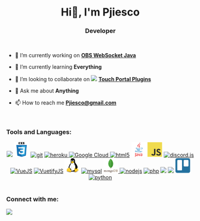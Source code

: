 <h1 align="center">Hi👋, I'm Pjiesco</h1>
<h3 align="center">Developer</h3>
<!-- <link rel="stylesheet" href="https://cdn.jsdelivr.net/gh/devicons/devicon@v2.8.2/devicon.min.css"> -->

<br/>

<!-- - 🔭 I’m currently working on the <img src="https://www.touch-portal.com/press/icon/favicon.ico"> **[Touch Portal Discord Bot][TP_DISCORD_INVITE]** and <img src="https://www.touch-portal.com/press/icon/favicon.ico"> **[Touch Portal Plugins][TP_WEBSITE]** -->

- 🔭 I’m currently working on **[OBS WebSocket Java](https://github.com/obs-websocket-community-projects/obs-websocket-java)** 

- 🌱 I’m currently learning **Everything**

- 👯 I’m looking to collaborate on <img src="https://www.touch-portal.com/press/icon/favicon.ico"> **[Touch Portal Plugins][TP_WEBSITE]**

- 💬 Ask me about **Anything**

- 📫 How to reach me **Pjiesco@gmail.com**

<br/>

<h3>Tools and Languages:</h3>
<div align="center" id="toolsAndLanguages">
    <!-- visual studio code -->
    <a href="https://code.visualstudio.com/"><img height="40" with="40" src="https://secrethub.io/img/vs-code.svg"></a>
    <!-- css -->
    <a href="https://www.w3schools.com/css/"><img src="https://raw.githubusercontent.com/devicons/devicon/9c6bfdb9783cdfe1018666ed76adcfd3eab6fad6/icons/css3/css3-original-wordmark.svg" alt="css3" width="40" height="40"/></a>
    <!-- git -->
    <a href="https://git-scm.com/"><img src="https://www.vectorlogo.zone/logos/git-scm/git-scm-icon.svg" alt="git" width="40" height="40"/></a>
    <!-- heroku -->
    <a href="https://heroku.com" target="_blank"> <img src="https://www.vectorlogo.zone/logos/heroku/heroku-icon.svg" alt="heroku" width="40" height="40"/> </a>
    <!-- google cloud -->
    <a href="https://cloud.google.com/" target="_blank"> <img src="https://www.vectorlogo.zone/logos/google_cloud/google_cloud-icon.svg" alt="Google Cloud" width="40" height="40"/> </a>
    <!-- html -->
    <a href="https://www.w3schools.com/html/"><img src="https://www.vectorlogo.zone/logos/w3_html5/w3_html5-icon.svg" alt="html5" width="40" height="40"/></a>
    <!-- java -->
    <a href="https://www.java.com/"><img src="https://raw.githubusercontent.com/devicons/devicon/9c6bfdb9783cdfe1018666ed76adcfd3eab6fad6/icons/java/java-original-wordmark.svg" alt="java" width="40" height="40"/></a>
    <!-- javascript -->
    <a href="https://www.w3schools.com/js/"><img src="https://raw.githubusercontent.com/devicons/devicon/c5378d6c2510ffa0b3e4475af95618a8048d6cf1/icons/javascript/javascript-original.svg" alt="javascript" width="40" height="40"/></a>
    <!-- discordjs -->
    <a href="https://www.discord.js.org/"><img src="https://discord.js.org/static/djs_logo.png" alt="discord.js" width="40" height="40"/></a>
    <!-- VueJS -->
    <a href="https://vuejs.org/"><img src="https://vuejs.org/images/logo.png" alt="VueJS" width="40" height="40"/></a>
    <!-- VuetifyJS -->
    <a href="https://vuetifyjs.com/"><img src="https://cdn.vuetifyjs.com/images/logos/logo.svg" alt="VuetifyJS" width="40" height="40"/></a>
    <!-- linux -->
    <a href="https://www.linux.org/"><img src="https://raw.githubusercontent.com/devicons/devicon/9c6bfdb9783cdfe1018666ed76adcfd3eab6fad6/icons/linux/linux-original.svg" alt="linux" width="40" height="40"/></a>
    <!-- mysql -->
    <a href="https://www.mysql.com/"><img src="https://www.vectorlogo.zone/logos/mysql/mysql-official.svg" alt="mysql" width="40" height="40"/></a>
    <!-- mongodb -->
    <a href="https://www.mongodb.com/" target="_blank"> <img src="https://raw.githubusercontent.com/devicons/devicon/c5378d6c2510ffa0b3e4475af95618a8048d6cf1/icons/mongodb/mongodb-original-wordmark.svg" alt="mongodb" width="40" height="40"/> </a>
    <!-- nodejs -->
    <a href="https://nodejs.org/"><img src="https://www.vectorlogo.zone/logos/nodejs/nodejs-icon.svg" alt="nodejs" width="40" height="40"/></a>
    <!-- php -->
    <a href="https://www.php.net/"><img src="https://www.vectorlogo.zone/logos/php/php-icon.svg" alt="php" width="40" height="40"/></a>
    <!-- lua -->
    <a href="http://www.lua.org/"><img height="40" with="40" src="https://www.vectorlogo.zone/logos/lua/lua-official.svg"/></a>
    <!-- intellij -->
    <a href="https://www.jetbrains.com/idea/"><img height="40" with="40" src="https://resources.jetbrains.com/storage/products/intellij-idea/img/meta/intellij-idea_logo_300x300.png"/></a>
    <!-- trello -->
    <a href="https://trello.com/"><img src="https://raw.githubusercontent.com/devicons/devicon/9c6bfdb9783cdfe1018666ed76adcfd3eab6fad6/icons/trello/trello-plain.svg" alt="trello" width="40" height="40"/></a>
    <!-- python -->
    <a href="https://www.python.org/"><img src="https://www.vectorlogo.zone/logos/python/python-icon.svg" alt="python" width="40" height="40"/></a>
</div>

<br/>

<h3>Connect with me:</h3>
<div align="left" id="Connect icons">
    <!-- twitter -->
    <a href="https://twitter.com/Pjiesco" target="_blank"><img src="https://abs.twimg.com/favicons/twitter.ico" height="40" with="40"></a>
</div>



[TP_WEBSITE]: https://www.touch-portal.com/ "Touch Portal Website"
[TP_DISCORD_INVITE]: https://discord.gg/MgxQb8r "Touch Portal Discord"